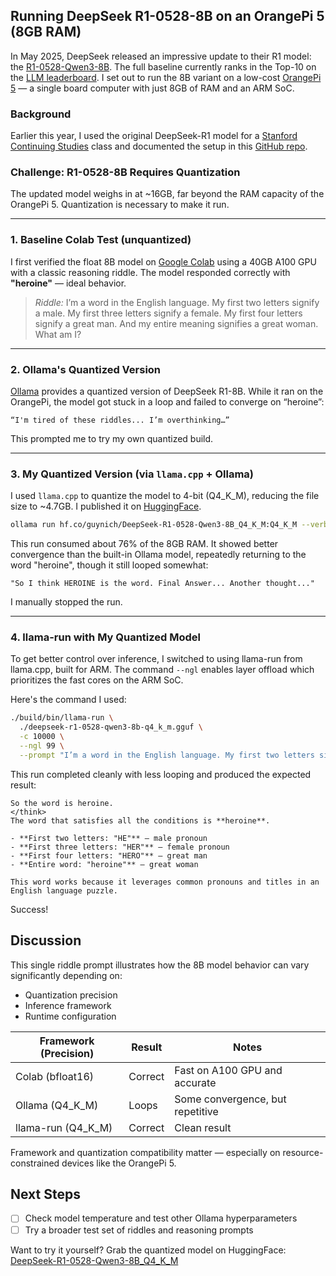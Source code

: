 ## Running DeepSeek R1-0528-8B on an OrangePi 5 (8GB RAM)

In May 2025, DeepSeek released an impressive update to their R1 model: the
[R1-0528-Qwen3-8B](https://huggingface.co/deepseek-ai/DeepSeek-R1-0528-Qwen3-8B).
The full baseline currently ranks in the Top-10 on the
[LLM leaderboard](https://llm-stats.com).
I set out to run the 8B variant on a low-cost
[OrangePi 5](http://www.orangepi.org/html/hardWare/computerAndMicrocontrollers/details/Orange-Pi-5.html) —
a single board computer with just 8GB of RAM and an ARM SoC.

### Background

Earlier this year, I used the original DeepSeek-R1 model for a
[Stanford Continuing Studies](https://continuingstudies.stanford.edu)
class and documented the setup in this
[GitHub repo](https://github.com/guynich/deepseek_opi5plus).

### Challenge: R1-0528-8B Requires Quantization

The updated model weighs in at ~16GB, far beyond the RAM capacity of the
OrangePi 5. Quantization is necessary to make it run.

---

### 1. Baseline Colab Test (unquantized)

I first verified the float 8B model on
[Google Colab](https://huggingface.co/deepseek-ai/DeepSeek-R1-0528-Qwen3-8B/colab)
using a 40GB A100 GPU with a classic reasoning riddle. The model responded
correctly with **"heroine"** — ideal behavior.

> *Riddle:*
> I’m a word in the English language.
> My first two letters signify a male.
> My first three letters signify a female.
> My first four letters signify a great man.
> And my entire meaning signifies a great woman.
> What am I?

---

### 2. Ollama's Quantized Version

[Ollama](https://ollama.com/library/deepseek-r1)
provides a quantized version of DeepSeek R1-8B. While it ran on the OrangePi,
the model got stuck in a loop and failed to converge on “heroine”:

```
“I'm tired of these riddles... I’m overthinking…”
```

This prompted me to try my own quantized build.

---

### 3. My Quantized Version (via `llama.cpp` + Ollama)

I used `llama.cpp` to quantize the model to 4-bit (Q4_K_M), reducing the file
size to ~4.7GB.  I published it on
[HuggingFace](https://huggingface.co/guynich/DeepSeek-R1-0528-Qwen3-8B_Q4_K_M).

```bash
ollama run hf.co/guynich/DeepSeek-R1-0528-Qwen3-8B_Q4_K_M:Q4_K_M --verbose
```
This run consumed about 76% of the 8GB RAM. It showed better convergence than
the built-in Ollama model, repeatedly returning to the word "heroine", though it
still looped somewhat:
```
"So I think HEROINE is the word. Final Answer... Another thought..."
```
I manually stopped the run.

---

### 4. llama-run with My Quantized Model

To get better control over inference, I switched to using llama-run from
llama.cpp, built for ARM.  The command `--ngl` enables layer offload which
prioritizes the fast cores on the ARM SoC.

Here's the command I used:
```bash
./build/bin/llama-run \
  ./deepseek-r1-0528-qwen3-8b-q4_k_m.gguf \
  -c 10000 \
  --ngl 99 \
  --prompt "I’m a word in the English language. My first two letters signify a male. My first three letters signify a female. My first four letters signify a great man. And my entire meaning signifies a great woman. What am I?"
```
This run completed cleanly with less looping and produced the expected result:

```console
So the word is heroine.
</think>
The word that satisfies all the conditions is **heroine**.

- **First two letters: "HE"** – male pronoun
- **First three letters: "HER"** – female pronoun
- **First four letters: "HERO"** – great man
- **Entire word: "heroine"** – great woman

This word works because it leverages common pronouns and titles in an English language puzzle.
```
Success!

## Discussion

This single riddle prompt illustrates how the 8B model behavior can vary
significantly depending on:

* Quantization precision
* Inference framework
* Runtime configuration

| Framework (Precision) | Result  | Notes                            |
|-----------------------|---------|----------------------------------|
| Colab (bfloat16)      | Correct | Fast on A100 GPU and accurate    |
| Ollama (Q4_K_M)       | Loops   | Some convergence, but repetitive |
| llama-run (Q4_K_M)    | Correct | Clean result                     |

Framework and quantization compatibility matter — especially on
resource-constrained devices like the OrangePi 5.

## Next Steps

- [ ] Check model temperature and test other Ollama hyperparameters
- [ ] Try a broader test set of riddles and reasoning prompts

Want to try it yourself? Grab the quantized model on HuggingFace:
[DeepSeek-R1-0528-Qwen3-8B_Q4_K_M](https://huggingface.co/guynich/DeepSeek-R1-0528-Qwen3-8B_Q4_K_M)
